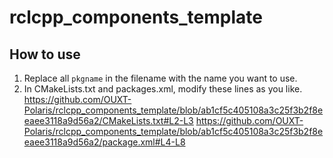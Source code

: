 # rclcpp_components_template

## How to use
1. Replace all `pkgname` in the filename with the name you want to use.
2. In CMakeLists.txt and packages.xml, modify these lines as you like.
https://github.com/OUXT-Polaris/rclcpp_components_template/blob/ab1cf5c405108a3c25f3b2f8eeaee3118a9d56a2/CMakeLists.txt#L2-L3
https://github.com/OUXT-Polaris/rclcpp_components_template/blob/ab1cf5c405108a3c25f3b2f8eeaee3118a9d56a2/package.xml#L4-L8
